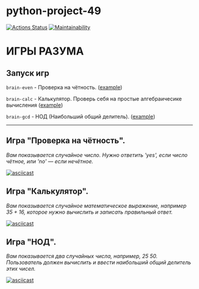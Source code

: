 # python-project-49

[![Actions Status](https://github.com/barbadjhar/python-project-49/actions/workflows/hexlet-check.yml/badge.svg)](https://github.com/barbadjhar/python-project-49/actions)
[![Maintainability](https://api.codeclimate.com/v1/badges/ede06b4c8cf98a569db2/maintainability)](https://codeclimate.com/github/barbadjhar/python-project-49/maintainability)

# ИГРЫ РАЗУМА

## Запуск игр

```brain-even``` - Проверка на чётность. ([example](#игра-проверка-на-чётность))

```brain-calc``` - Калькулятор. Проверь себя на простые алгебраичесике вычисления ([example](#игра-калькулятор))

```brain-gcd``` - НОД (Наибольший общий делитель). ([example](#игра-нод))

---
## Игра "Проверка на чётность".
_Вам показывается случайное число. Нужно ответить 'yes', если число чётное, или 'no' — если нечётное._

[![asciicast](https://asciinema.org/a/ThnJq8N68Kb5wVqxad71bgglw.png)](https://asciinema.org/a/ThnJq8N68Kb5wVqxad71bgglw)


## Игра "Калькулятор".
_Вам показывается случайное математическое выражение, например 35 + 16, которое нужно вычислить и записать правильный ответ._

[![asciicast](https://asciinema.org/a/3A7CedZw4ekVvCTIBSazyuxc9.png)](https://asciinema.org/a/3A7CedZw4ekVvCTIBSazyuxc9)

## Игра "НОД".
_Вам показывается два случайных числа, например, 25 50. Пользователь должен вычислить и ввести наибольший общий делитель этих чисел._

[![asciicast](https://asciinema.org/a/TpgG28sHKYF83AxkPrs0ZprwP.png)](https://asciinema.org/a/TpgG28sHKYF83AxkPrs0ZprwP)